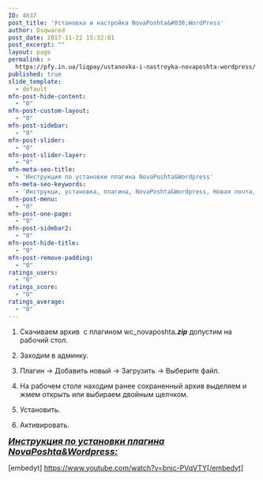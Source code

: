 ```yaml
---
ID: 4637
post_title: 'Установка и настройка NovaPoshta&#038;WordPress'
author: Dsqwared
post_date: 2017-11-22 15:32:01
post_excerpt: ""
layout: page
permalink: >
  https://pfy.in.ua/liqpay/ustanovka-i-nastroyka-novaposhta-wordpress/
published: true
slide_template:
  - default
mfn-post-hide-content:
  - "0"
mfn-post-custom-layout:
  - "0"
mfn-post-sidebar:
  - "0"
mfn-post-slider:
  - "0"
mfn-post-slider-layer:
  - "0"
mfn-meta-seo-title:
  - 'Инструкция по установки плагина NovaPoshta&Wordpress'
mfn-meta-seo-keywords:
  - 'Инструкци, установка, плагина, NovaPoshta&Wordpress, Новая почта, Wordpress? '
mfn-post-menu:
  - "0"
mfn-post-one-page:
  - "0"
mfn-post-sidebar2:
  - "0"
mfn-post-hide-title:
  - "0"
mfn-post-remove-padding:
  - "0"
ratings_users:
  - "0"
ratings_score:
  - "0"
ratings_average:
  - "0"
---
```

1. Скачиваем архив  с плагином wc_novaposhta<em><strong>.zip</strong></em> допустим на рабочий стол.

1. Заходим в админку.

2. Плагин -&gt; Добавить новый -&gt; Загрузить -&gt; Выберите файл.

3. На рабочем столе находим ранее сохраненный архив выделяем и жмем открыть или выбираем двойным щелчком.

4. Установить.

5. Активировать.

<span style="font-size: large; text-decoration: underline;"><em><strong>Инструкция по установки плагина NovaPoshta&amp;Wordpress:</strong></em></span>

[embedyt] https://www.youtube.com/watch?v=bnjc-PVqVTY[/embedyt]

&nbsp;